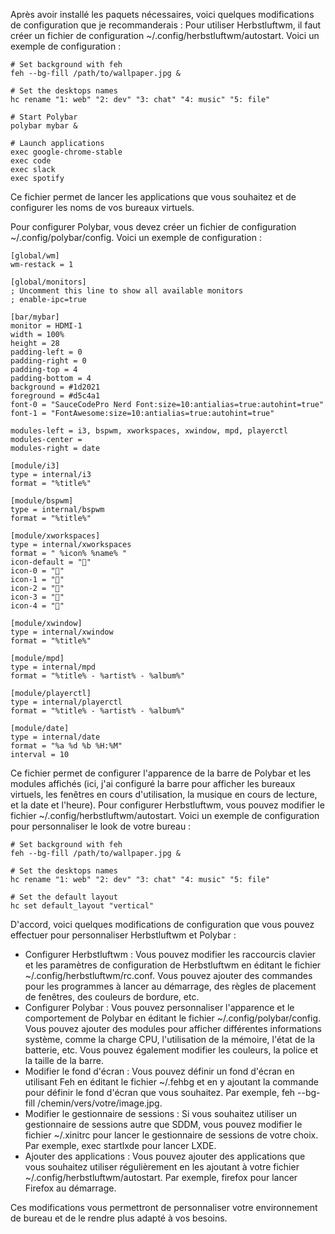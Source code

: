 Après avoir installé les paquets nécessaires, voici quelques modifications de configuration que je recommanderais :
Pour utiliser Herbstluftwm, il faut créer un fichier de configuration ~/.config/herbstluftwm/autostart. Voici un exemple de configuration :
```
# Set background with feh
feh --bg-fill /path/to/wallpaper.jpg &

# Set the desktops names
hc rename "1: web" "2: dev" "3: chat" "4: music" "5: file"

# Start Polybar
polybar mybar &

# Launch applications
exec google-chrome-stable
exec code
exec slack
exec spotify
```
Ce fichier permet de lancer les applications que vous souhaitez et de configurer les noms de vos bureaux virtuels.

Pour configurer Polybar, vous devez créer un fichier de configuration ~/.config/polybar/config. Voici un exemple de configuration :

```
[global/wm]
wm-restack = 1

[global/monitors]
; Uncomment this line to show all available monitors
; enable-ipc=true

[bar/mybar]
monitor = HDMI-1
width = 100%
height = 28
padding-left = 0
padding-right = 0
padding-top = 4
padding-bottom = 4
background = #1d2021
foreground = #d5c4a1
font-0 = "SauceCodePro Nerd Font:size=10:antialias=true:autohint=true"
font-1 = "FontAwesome:size=10:antialias=true:autohint=true"

modules-left = i3, bspwm, xworkspaces, xwindow, mpd, playerctl
modules-center = 
modules-right = date

[module/i3]
type = internal/i3
format = "%title%"

[module/bspwm]
type = internal/bspwm
format = "%title%"

[module/xworkspaces]
type = internal/xworkspaces
format = " %icon% %name% "
icon-default = ""
icon-0 = ""
icon-1 = ""
icon-2 = ""
icon-3 = ""
icon-4 = ""

[module/xwindow]
type = internal/xwindow
format = "%title%"

[module/mpd]
type = internal/mpd
format = "%title% - %artist% - %album%"

[module/playerctl]
type = internal/playerctl
format = "%title% - %artist% - %album%"

[module/date]
type = internal/date
format = "%a %d %b %H:%M"
interval = 10
```
Ce fichier permet de configurer l'apparence de la barre de Polybar et les modules affichés (ici, j'ai configuré la barre pour afficher les bureaux virtuels, les fenêtres en cours d'utilisation, la musique en cours de lecture, et la date et l'heure).
Pour configurer Herbstluftwm, vous pouvez modifier le fichier ~/.config/herbstluftwm/autostart. Voici un exemple de configuration pour personnaliser le look de votre bureau :

```
# Set background with feh
feh --bg-fill /path/to/wallpaper.jpg &

# Set the desktops names
hc rename "1: web" "2: dev" "3: chat" "4: music" "5: file"

# Set the default layout
hc set default_layout "vertical"
```

D'accord, voici quelques modifications de configuration que vous pouvez effectuer pour personnaliser Herbstluftwm et Polybar :

- Configurer Herbstluftwm : Vous pouvez modifier les raccourcis clavier et les paramètres de configuration de Herbstluftwm en éditant le fichier ~/.config/herbstluftwm/rc.conf. Vous pouvez ajouter des commandes pour les programmes à lancer au démarrage, des règles de placement de fenêtres, des couleurs de bordure, etc.
- Configurer Polybar : Vous pouvez personnaliser l'apparence et le comportement de Polybar en éditant le fichier ~/.config/polybar/config. Vous pouvez ajouter des modules pour afficher différentes informations système, comme la charge CPU, l'utilisation de la mémoire, l'état de la batterie, etc. Vous pouvez également modifier les couleurs, la police et la taille de la barre.
- Modifier le fond d'écran : Vous pouvez définir un fond d'écran en utilisant Feh en éditant le fichier ~/.fehbg et en y ajoutant la commande pour définir le fond d'écran que vous souhaitez. Par exemple, feh --bg-fill /chemin/vers/votre/image.jpg.
- Modifier le gestionnaire de sessions : Si vous souhaitez utiliser un gestionnaire de sessions autre que SDDM, vous pouvez modifier le fichier ~/.xinitrc pour lancer le gestionnaire de sessions de votre choix. Par exemple, exec startlxde pour lancer LXDE.
- Ajouter des applications : Vous pouvez ajouter des applications que vous souhaitez utiliser régulièrement en les ajoutant à votre fichier ~/.config/herbstluftwm/autostart. Par exemple, firefox pour lancer Firefox au démarrage.

Ces modifications vous permettront de personnaliser votre environnement de bureau et de le rendre plus adapté à vos besoins.
